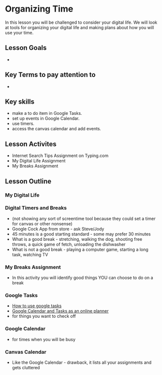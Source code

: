 # Organizing Time
In this lesson you will be challenged to consider your digital life.  We will look at tools for organizing your digital life and making plans about how you will use your time.
## Lesson Goals
- 
## Key Terms to pay attention to
- 
## Key skills
- make a to do item in Google Tasks.
- set up events in Google Calendar.
- use timers. 
- access the canvas calendar and add events.

## Lesson Activites
- Internet Search Tips Assignment on Typing.com
- My Digital Life Assignment
- My Breaks Assignment
## Lesson Outline
### My Digital Life

### Digital Timers and Breaks
- (not showing any sort of screentime tool because they could set a timer for canvas or other nonsense)
- Google Cock App from store - ask Steve/Jody
- 45 minutes is a good starting standard - some may prefer 30 minutes
- What is a good break - stretching, walking the dog, shooting free throws, a quick game of fetch, unloading the dishwasher
- What is not a good break - playing a computer game, starting a long task, watching TV

### My Breaks Assignment
- In this activity you will identify good things YOU can choose to do on a break

### Google Tasks
- [How to use google tasks](https://support.google.com/tasks/answer/7675772?hl=en&ref_topic=7675628)
- [Google Calendar and Tasks as an online planner](https://www.edtechteam.com/blog/2014/09/google-calendar-and-tasks-new-online/)
- for things you want to check off

### Google Calendar
- for times when you will be busy

### Canvas Calendar
- Like the Google Calendar - drawback, it lists all your assignments and gets cluttered